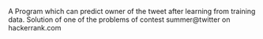 A Program which can predict owner of the tweet after learning from training data.
Solution of one of the problems of contest summer@twitter on hackerrank.com
